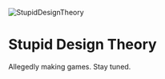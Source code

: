 ![StupidDesignTheory](https://github.com/StupidDesignTheory/.github/blob/main/profile/revamped.png)

# Stupid Design Theory

Allegedly making games. Stay tuned.
